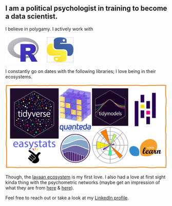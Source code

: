 
## I am a  political psychologist in training to become a data scientist.

I believe in polygamy. I actively work with

![polygamy](polygamy.png)

I constantly go on dates with the following libraries; I love being in their ecosystems.

![date](date.png)

Though, the [lavaan ecosystem](https://osf.io/bcy78/) is my first love. I also had a love at first sight kinda thing with the psychometric networks (maybe get an impression of what they are from [here](https://psych-networks.com/r-packages) & [here](http://psychonetrics.org)).

Feel free to reach out or take a look at my [LinkedIn profile](https://www.linkedin.com/in/mmuratardag/).
